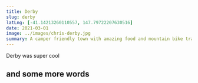 ```yaml
---
title: Derby
slug: derby
latLng: [-41.14213260110557, 147.79722207630516]
date: 2021-03-01
image: ../images/chris-derby.jpg
summary: A camper friendly town with amazing food and mountain bike trails.
---
```


Derby was super cool

## and some more words
